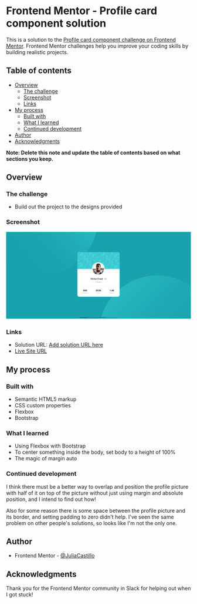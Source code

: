 # Frontend Mentor - Profile card component solution

This is a solution to the [Profile card component challenge on Frontend Mentor](https://www.frontendmentor.io/challenges/profile-card-component-cfArpWshJ). Frontend Mentor challenges help you improve your coding skills by building realistic projects. 

## Table of contents

- [Overview](#overview)
  - [The challenge](#the-challenge)
  - [Screenshot](#screenshot)
  - [Links](#links)
- [My process](#my-process)
  - [Built with](#built-with)
  - [What I learned](#what-i-learned)
  - [Continued development](#continued-development)
- [Author](#author)
- [Acknowledgments](#acknowledgments)

**Note: Delete this note and update the table of contents based on what sections you keep.**

## Overview

### The challenge

- Build out the project to the designs provided

### Screenshot

![](images\Profile-card-componenet-mysolution-screenshot.png)

### Links

- Solution URL: [Add solution URL here](https://your-solution-url.com)
- [Live Site URL](https://juliacastillo.github.io/FM-profile-card/)

## My process

### Built with

- Semantic HTML5 markup
- CSS custom properties
- Flexbox
- Bootstrap


### What I learned

- Using Flexbox with Bootstrap
- To center something inside the body, set body to a height of 100%
- The magic of margin auto

### Continued development

I think there must be a better way to overlap and position the profile picture with half of it on top of the picture without just using margin and absolute position, and I intend to find out how!

Also for some reason there is some space between the profile picture and its border, and setting padding to zero didn't help. I've seen the same problem on other people's solutions, so looks like I'm not the only one.


## Author

- Frontend Mentor - [@JuliaCastillo](https://www.frontendmentor.io/profile/yourusername)



## Acknowledgments

Thank you for the Frontend Mentor community in Slack for helping out when I got stuck!
